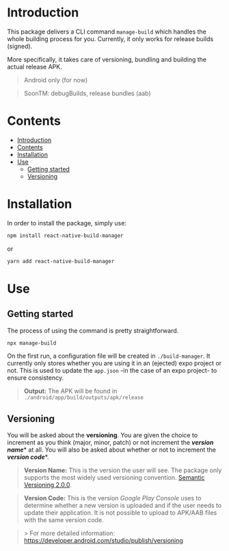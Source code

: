 # Introduction

This package delivers a CLI command `manage-build` which handles the whole building process for you. Currently, it only works for release builds (signed).

More specifically, it takes care of versioning, bundling and building the actual release APK.

> Android only (for now)

> SoonTM: debugBuilds, release bundles (aab)

# Contents

- [Introduction](#introduction)
- [Contents](#contents)
- [Installation](#installation)
- [Use](#use)
	- [Getting started](#getting-started)
	- [Versioning](#versioning)

# Installation

In order to install the package, simply use:

```powershell
npm install react-native-build-manager
```
or
```powershell
yarn add react-native-build-manager
```

# Use

## Getting started
The process of using the command is pretty straightforward.
```powershell
npx manage-build
```
On the first run, a configuration file will be created in `./build-manager`. It currently only stores whether you are using it in an (ejected) expo project or not. This is used to update the `app.json` -in the case of an expo project- to ensure consistency.

> **Output:** The APK will be found in `./android/app/build/outputs/apk/release`

## Versioning

You will be asked about the **versioning**. You are given the choice to increment as you think (major, minor, patch) or not increment the **_version name_**\* at all. You will also be asked about whether or not to increment the **_version code_**\*.

> **Version Name:** This is the version the user will see. The package only supports the most widely used versioning convention. [Semantic Versioning 2.0.0](https://semver.org/).

> **Version Code:** This is the version _Google Play Console_ uses to determine whether a new version is uploaded and if the user needs to update their application. It is not possible to upload to APK/AAB files with the same version code.

> \> For more detailed information: https://developer.android.com/studio/publish/versioning